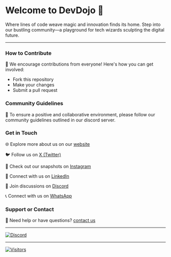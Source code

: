 # Welcome to DevDojo 🚀

Where lines of code weave magic and innovation finds its home. Step into our bustling community—a playground for tech wizards sculpting the digital future.

---

### How to Contribute

🚀 We encourage contributions from everyone! Here's how you can get involved:

- Fork this repository
- Make your changes
- Submit a pull request

### Community Guidelines

📜 To ensure a positive and collaborative environment, please follow our community guidelines outlined in our discord server.

### Get in Touch

🌐 Explore more about us on our [website](https://devdojo.website/)

🐦 Follow us on [X (Twitter)](https://x.com/DevDojo_)

📸 Check out our snapshots on [Instagram](https://instagram.com/devdojotnaf/)

🔗 Connect with us on [LinkedIn](https://linkedin.com/company/dev-dojo/)

🚀 Join discussions on [Discord](https://discord.gg/zhcGYBmdff)

📞 Connect with us on [WhatsApp](https://chat.whatsapp.com/IbclcFQUMvkAYG0srM4K8q)

### Support or Contact

💬 Need help or have questions? [contact us](mailto:devdojo.website+support@gmail.com)

---

[![Discord](https://img.shields.io/discord/1171875895364030515?label=Discord%20Server&logo=discord&style=flat-square&color=5b23fa)](https://discord.gg/zhcGYBmdff)

---
[![Visitors](https://shields-io-visitor-counter.herokuapp.com/badge?page=the-dev-dojo)]([https://github.com/The-Dev-Dojo/])
